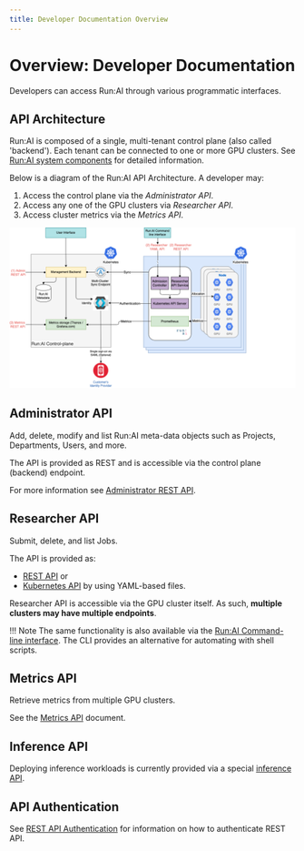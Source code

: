 ```yaml
---
title: Developer Documentation Overview
---
```


# Overview: Developer Documentation

Developers can access Run:AI through various programmatic interfaces. 


## API Architecture

Run:AI is composed of a single, multi-tenant control plane (also called 'backend'). Each tenant can be connected to one or more GPU clusters. See [Run:AI system components](../home/components.md) for detailed information.

Below is a diagram of the Run:AI API Architecture. A developer may:

1. Access the control plane via the _Administrator API_.
2. Access any one of the GPU clusters via _Researcher API_.
3. Access cluster metrics via the _Metrics API_.  

![api architecture image](img/api-architecture.png)


## Administrator API

Add, delete, modify and list Run:AI meta-data objects such as Projects, Departments, Users, and more. 

The API is provided as REST and is accessible via the control plane (backend) endpoint.  

For more information see [Administrator REST API](admin-rest-api/overview.md). 

## Researcher API

Submit, delete, and list Jobs. 

The API is provided as:

* [REST API](researcher-rest-api/overview.md) or 
* [Kubernetes API](k8s-api/overview.md) by using YAML-based files. 

Researcher API is accessible via the GPU cluster itself. As such, __multiple clusters may have multiple endpoints__.

!!! Note
    The same functionality is also available via the [Run:AI Command-line interface](../../Researcher/cli-reference/introduction). The CLI provides an alternative for automating with shell scripts. 
## Metrics API

Retrieve metrics from multiple GPU clusters. 

See the [Metrics API](metrics/metrics.md) document.

## Inference API

Deploying inference workloads is currently provided via a special [inference API](inference/overview.md).


## API Authentication

See [REST API Authentication](rest-auth.md) for information on how to authenticate REST API.

